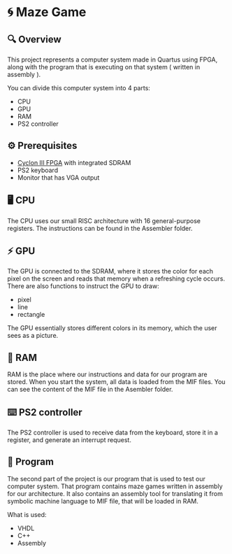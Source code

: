 # 🌀 Maze Game

## 🔍 Overview

This project represents a computer system made in Quartus using FPGA, along with the program that
is executing on that system ( written in assembly ).

You can divide this computer system into 4 parts:

- CPU
- GPU
- RAM
- PS2 controller

## ⚙️ Prerequisites

- [Cyclon III FPGA](https://www.terasic.com.tw/cgi-bin/page/archive.pl?Language=English&No=118) 
with integrated SDRAM
- PS2 keyboard
- Monitor that has VGA output



## 🖥️ CPU

The CPU uses our small RISC architecture with 16 general-purpose registers. The instructions can be found in the Assembler folder.

## ⚡ GPU

The GPU is connected to the SDRAM, where it stores the color for each pixel on the screen and reads that memory when a refreshing cycle occurs. There are also functions to instruct the GPU to draw:
- pixel
- line
- rectangle

The GPU essentially stores different colors in its memory, which the user sees as a picture.

## 💾 RAM

RAM is the place where our instructions and data for our program are stored. When you start
the system, all data is loaded from the MIF files. You can see the content of the MIF file in the
Asembler folder.

## ⌨️ PS2 controller

The PS2 controller is used to receive data from the keyboard, store it in a register, and generate an interrupt request.

## 🚀 Program

The second part of the project is our program that is used to test our computer system.
That program contains maze games written in assembly for our architecture. It also contains
an assembly tool for translating it from symbolic machine language to MIF file, that will be
loaded in RAM.

What is used:

- VHDL
- C++
- Assembly
